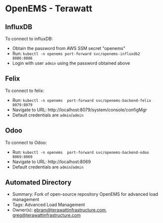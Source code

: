 # OpenEMS - Terawatt

## InfluxDB
To connect to influxDB:
- Obtain the password from AWS SSM secret "openems"
- Run:  `kubectl -n openems port-forward svc/openems-influxdb2 8086:8086`
- Login with user `admin` using the password obtained above

## Felix
To connect to felix:
- Run:  `kubectl -n openems  port-forward svc/openems-backend-felix 8079:8079`
- Navigate to URL:  http://localhost:8079/system/console/configMgr
- Default credentials are `admin`/`admin`

## Odoo
To connect to Odoo:
- Run:  `kubectl -n openems  port-forward svc/openems-backend-odoo 8069:8069`
- Navigate to URL:  http://localhost:8069
- Default credentials are `admin`/`admin`

## Automated Directory

- Summary: Fork of open-source repository OpenEMS for advanced load management
- Tags:  Advanced Load Management
- Owner(s): ebram@terawattinfrastructure.com, greg@terawattinfrastructure.com
